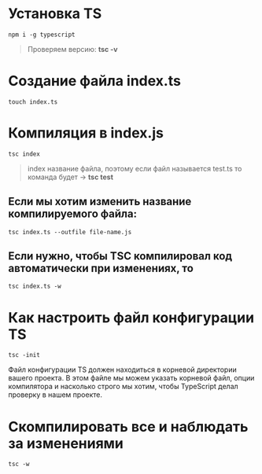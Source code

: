# Установка TS

    npm i -g typescript

> Проверяем версию: **tsc -v**

# Создание файла index.ts

    touch index.ts

# Компиляция в index.js

    tsc index

> index название файла, поэтому если файл называется test.ts то команда будет -> **tsc test**

## Если мы хотим изменить название компилируемого файла:

    tsc index.ts --outfile file-name.js

## Если нужно, чтобы TSC компилировал код автоматически при изменениях, то

    tsc index.ts -w

# Как настроить файл конфигурации TS

    tsc -init

Файл конфигурации TS должен находиться в корневой директории вашего проекта. В этом файле мы можем указать корневой файл, опции компилятора и насколько строго мы хотим, чтобы TypeScript делал проверку в нашем проекте.

# Скомпилировать все и наблюдать за изменениями

    tsc -w
